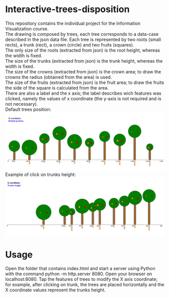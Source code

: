 # Interactive-trees-disposition
This repository contains the individual project for the Information Visualization course.<br>
The drawing is composed by trees, each tree corresponds to a data-case described in the json data file.
Each tree is represented by two roots (small rects), a trunk (rect), a crown (circle) and two fruits (squares).<br>
The only size of the roots (extracted from json) is the root height, whereas the width is fixed.<br>
The size of the trunks (extracted from json) is the trunk height, whereas the width is fixed.<br>
The size of the crowns (extracted from json) is the crown area; to draw the crowns the radius (obtained from the area) is used.<br>
The size of the fruits (extracted from json) is the fruit area; to draw the fruits the side of the square is calculated from the area.<br>
There are also a label and the x axis; the label describes wich features was clicked, namely the values of x coordinate (the y-axis is not required and is not necessary).<br>
Default trees position:<br>
![picture](DefaultPosition.PNG)<br>
Example of click on trunks height: <br>
![picture](AfterClicking.PNG)
# Usage
Open the folder that contains index.html and start a server using Python with the command python -m http.server 8080. 
Open your browser on localhost:8080. 
Tap the features of trees to modify the X axis coordinate; for example, after clicking on trunk, the trees are placed horizontally and 
the X coordinate values represent the trunks height.
